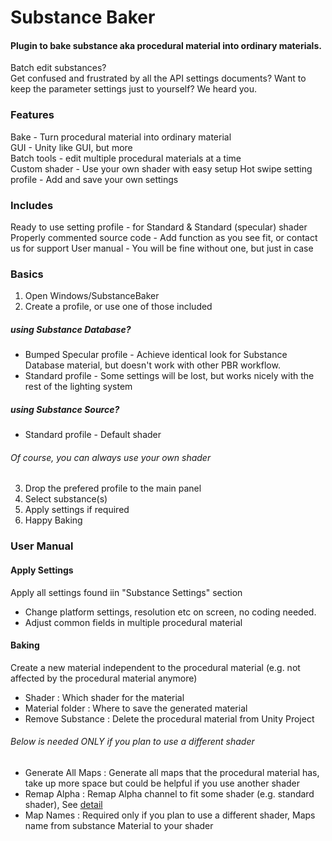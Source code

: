 # Substance Baker
#### Plugin to bake substance aka procedural material into ordinary materials.
Batch edit substances?  
Get confused and frustrated by all the API settings documents?
Want to keep the parameter settings just to yourself?
We heard you.


### Features
Bake - Turn procedural material into ordinary material  
GUI - Unity like GUI, but more  
Batch tools  - edit multiple procedural materials at a time  
Custom shader - Use your own shader with easy setup
Hot swipe setting profile - Add and save your own settings 


### Includes 
Ready to use setting profile - for Standard & Standard (specular) shader
Properly commented source code - Add function as you see fit, or contact us for support
User manual - You will be fine without one, but just in case

### Basics
1. Open Windows/SubstanceBaker
2. Create a profile, or use one of those included  
#####   using Substance Database?
- Bumped Specular profile - Achieve identical look for Substance Database material, but doesn't work with other PBR workflow.
- Standard profile - Some settings will be lost, but works nicely with the rest of the lighting system
#####   using Substance Source?
- Standard profile - Default shader
######  Of course, you can always use your own shader
3. Drop the prefered profile to the main panel
4. Select substance(s)
5. Apply settings if required
6. Happy Baking


### User Manual
#### Apply Settings
Apply all settings found iin "Substance Settings" section
- Change platform settings, resolution etc on screen, no coding needed.  
- Adjust common fields in multiple procedural material 

#### Baking  
Create a new material independent to the procedural material (e.g. not affected by the procedural material anymore)  
-  Shader : Which shader for the material
-  Material folder : Where to save the generated material
-  Remove Substance : Delete the procedural material from Unity Project

###### Below is needed ONLY if you plan to use a different shader 


-  Generate All Maps : Generate all maps that the procedural material has, take up more space but could be helpful if you use another shader
- Remap Alpha : Remap Alpha channel to fit some shader (e.g. standard shader), See [detail](https://docs.unity3d.com/ScriptReference/SubstanceImporter.ExportBitmaps.html)
- Map Names : Required only if you plan to use a different shader, Maps name from substance Material to your shader